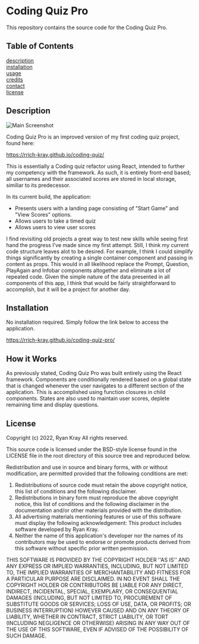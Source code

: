 # Coding Quiz Pro

This repository contains the source code for the Coding Quiz Pro.

## Table of Contents

[description](#description)  
[installation](#installation)  
[usage](#usage)  
[credits](#credits/contact)  
[contact](#contact)  
[license](#license)

## Description

![Main Screenshot](./src/screen1.png)

Coding Quiz Pro is an improved version of my first coding quiz project, found here:

https://rrich-kray.github.io/coding-quiz/

This is essentially a Coding quiz refactor using React, intended to further my competency with the framework. As such, it is entirely front-end based; all usernames and their associated scores are stored in local storage, similiar to its predecessor.

In its current build, the application:

- Presents users with a landing page consisting of "Start Game" and "View Scores" options.
- Allows users to take a timed quiz
- Allows users to view user scores

I find revisiting old projects a great way to test new skills while seeing first hand the progress I've made since my first attempt. Still, I think my current code structure leaves alot to be desired. For example, I think I could simplify things significantly by creating a single container component and passing in content as props. This would in all likelihood replace the Prompt, Question, PlayAgain and Infobar components altogether and eliminate a lot of repeated code. Given the simple nature of the data presented in all components of this app, I think that would be fairly straightforward to accomplish, but it will be a project for another day.

## Installation

No installation required. Simply follow the link below to access the application.

https://rrich-kray.github.io/coding-quiz-pro/

## How it Works

As previously stated, Coding Quiz Pro was built entirely using the React framework. Components are conditionally rendered based on a global state that is changed whenever the user navigates to a different section of the application. This is accomplished using function closures in child components. States are also used to maintain user scores, deplete remaining time and display questions.

## License

Copyright (c) 2022, Ryan Kray
All rights reserved.

This source code is licensed under the BSD-style license found in the LICENSE file in the root directory of this source tree and reproduced below.

Redistribution and use in source and binary forms, with or without modification, are permitted provided that the following conditions are met:

1. Redistributions of source code must retain the above copyright notice, this list of conditions and the following disclaimer.
2. Redistributions in binary form must reproduce the above copyright notice, this list of conditions and the following disclaimer in the documentation and/or other materials provided with the distribution.
3. All advertising materials mentioning features or use of this software must display the following acknowledgement: This product includes software developed by Ryan Kray.
4. Neither the name of this application's developer nor the names of its contributors may be used to endorse or promote products derived from this software without specific prior written permission.

THIS SOFTWARE IS PROVIDED BY THE COPYRIGHT HOLDER ''AS IS'' AND ANY EXPRESS OR IMPLIED WARRANTIES, INCLUDING, BUT NOT LIMITED TO, THE IMPLIED WARRANTIES OF MERCHANTABILITY AND FITNESS FOR A PARTICULAR PURPOSE ARE DISCLAIMED. IN NO EVENT SHALL THE COPYRIGHT HOLDER OR CONTRIBUTORS BE LIABLE FOR ANY DIRECT, INDIRECT, INCIDENTAL, SPECIAL, EXEMPLARY, OR CONSEQUENTIAL DAMAGES (INCLUDING, BUT NOT LIMITED TO, PROCUREMENT OF SUBSTITUTE GOODS OR SERVICES; LOSS OF USE, DATA, OR PROFITS; OR BUSINESS INTERRUPTION) HOWEVER CAUSED AND ON ANY THEORY OF LIABILITY, WHETHER IN CONTRACT, STRICT LIABILITY, OR TORT (INCLUDING NEGLIGENCE OR OTHERWISE) ARISING IN ANY WAY OUT OF THE USE OF THIS SOFTWARE, EVEN IF ADVISED OF THE POSSIBILITY OF SUCH DAMAGE.
